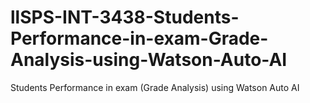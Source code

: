 # llSPS-INT-3438-Students-Performance-in-exam-Grade-Analysis-using-Watson-Auto-AI
Students Performance in exam (Grade Analysis) using Watson Auto AI

